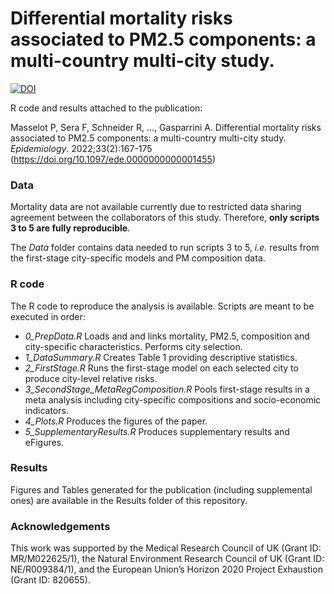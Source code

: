 # Differential mortality risks associated to PM2.5 components: a multi-country multi-city study.

[![DOI](https://zenodo.org/badge/262352027.svg)](https://zenodo.org/doi/10.5281/zenodo.11210101)

R code and results attached to the publication:

Masselot P, Sera F, Schneider R, ..., Gasparrini A. Differential mortality risks associated to PM2.5 components: a multi-country multi-city study. *Epidemiology*. 2022;33(2):167-175 (https://doi.org/10.1097/ede.0000000000001455)

### Data

Mortality data are not available currently due to restricted data sharing agreement between the collaborators of this study. Therefore, **only scripts 3 to 5 are fully reproducible**.

The *Data* folder contains data needed to run scripts 3 to 5, *i.e.* results from the first-stage city-specific models and PM composition data.

### R code

The R code to reproduce the analysis is available. Scripts are meant to be executed in order:

- *0_PrepData.R* Loads and and links mortality, PM2.5, composition and city-specific characteristics. Performs city selection.
- *1_DataSummary.R* Creates Table 1 providing descriptive statistics.
- *2_FirstStage.R* Runs the first-stage model on each selected city to produce city-level relative risks.
- *3_SecondStage_MetaRegComposition.R* Pools first-stage results in a meta analysis including city-specific compositions and socio-economic indicators. 
- *4_Plots.R* Produces the figures of the paper.
- *5_SupplementaryResults.R* Produces supplementary results and eFigures.

### Results

Figures and Tables generated for the publication (including supplemental ones) are available in the Results folder of this repository. 

### Acknowledgements

This work was supported by the Medical Research Council of UK (Grant ID: MR/M022625/1), the Natural Environment Research Council of UK (Grant ID: NE/R009384/1), and the European Union’s Horizon 2020 Project Exhaustion (Grant ID: 820655).
